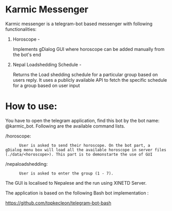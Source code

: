 # Karmic Messenger

Karmic messenger is a telegram-bot based messenger with following functionalities:

1. Horoscope - 
  
    Implements gDialog GUI where horoscope can be added manually from the bot's end

2. Nepal Loadshedding Schedule - 
  
    Returns the Load shedding schedule for a particular group based on users reply. It uses a publicly available API to fetch the specific schedule for a group based on user input



# How to use:

You have to open the telegram application, find this bot by the bot name: @karmic_bot. Following are the available command lists. 

/horoscope: 

          User is asked to send their horoscope. On the bot part, a gDialog menu box will load all the available horoscope in server files (./data/<horoscope>). This part is to demonstarte the use of GUI

/nepaloadshedding:

          User is asked to enter the group (1 - 7). 

The GUI is localised to Nepalese and the run using XINETD Server.

The application is based on the following Bash bot implementation  :

https://github.com/topkecleon/telegram-bot-bash 